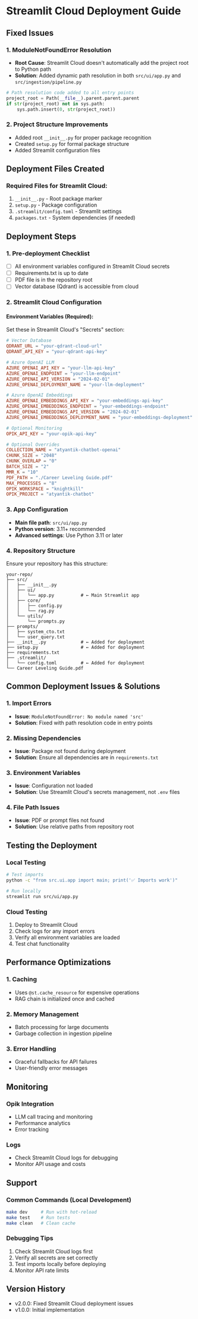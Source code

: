 # Streamlit Cloud Deployment Guide

## Fixed Issues

### 1. ModuleNotFoundError Resolution
- **Root Cause**: Streamlit Cloud doesn't automatically add the project root to Python path
- **Solution**: Added dynamic path resolution in both `src/ui/app.py` and `src/ingestion/pipeline.py`

```python
# Path resolution code added to all entry points
project_root = Path(__file__).parent.parent.parent
if str(project_root) not in sys.path:
    sys.path.insert(0, str(project_root))
```

### 2. Project Structure Improvements
- Added root `__init__.py` for proper package recognition
- Created `setup.py` for formal package structure
- Added Streamlit configuration files

## Deployment Files Created

### Required Files for Streamlit Cloud:
1. `__init__.py` - Root package marker
2. `setup.py` - Package configuration
3. `.streamlit/config.toml` - Streamlit settings
4. `packages.txt` - System dependencies (if needed)

## Deployment Steps

### 1. Pre-deployment Checklist
- [ ] All environment variables configured in Streamlit Cloud secrets
- [ ] Requirements.txt is up to date
- [ ] PDF file is in the repository root
- [ ] Vector database (Qdrant) is accessible from cloud

### 2. Streamlit Cloud Configuration

#### Environment Variables (Required):
Set these in Streamlit Cloud's "Secrets" section:

```toml
# Vector Database
QDRANT_URL = "your-qdrant-cloud-url"
QDRANT_API_KEY = "your-qdrant-api-key"

# Azure OpenAI LLM
AZURE_OPENAI_API_KEY = "your-llm-api-key"
AZURE_OPENAI_ENDPOINT = "your-llm-endpoint"
AZURE_OPENAI_API_VERSION = "2024-02-01"
AZURE_OPENAI_DEPLOYMENT_NAME = "your-llm-deployment"

# Azure OpenAI Embeddings
AZURE_OPENAI_EMBEDDINGS_API_KEY = "your-embeddings-api-key"
AZURE_OPENAI_EMBEDDINGS_ENDPOINT = "your-embeddings-endpoint"
AZURE_OPENAI_EMBEDDINGS_API_VERSION = "2024-02-01"
AZURE_OPENAI_EMBEDDINGS_DEPLOYMENT_NAME = "your-embeddings-deployment"

# Optional Monitoring
OPIK_API_KEY = "your-opik-api-key"

# Optional Overrides
COLLECTION_NAME = "atyantik-chatbot-openai"
CHUNK_SIZE = "2048"
CHUNK_OVERLAP = "0"
BATCH_SIZE = "2"
MMR_K = "10"
PDF_PATH = "./Career Leveling Guide.pdf"
MAX_PROCESSES = "8"
OPIK_WORKSPACE = "knightkill"
OPIK_PROJECT = "atyantik-chatbot"
```

### 3. App Configuration
- **Main file path**: `src/ui/app.py`
- **Python version**: 3.11+ recommended
- **Advanced settings**: Use Python 3.11 or later

### 4. Repository Structure
Ensure your repository has this structure:
```
your-repo/
├── src/
│   ├── __init__.py
│   ├── ui/
│   │   └── app.py          # ← Main Streamlit app
│   ├── core/
│   │   ├── config.py
│   │   └── rag.py
│   └── utils/
│       └── prompts.py
├── prompts/
│   ├── system_cto.txt
│   └── user_query.txt
├── __init__.py             # ← Added for deployment
├── setup.py                # ← Added for deployment
├── requirements.txt
├── .streamlit/
│   └── config.toml         # ← Added for deployment
└── Career Leveling Guide.pdf
```

## Common Deployment Issues & Solutions

### 1. Import Errors
- **Issue**: `ModuleNotFoundError: No module named 'src'`
- **Solution**: Fixed with path resolution code in entry points

### 2. Missing Dependencies
- **Issue**: Package not found during deployment
- **Solution**: Ensure all dependencies are in `requirements.txt`

### 3. Environment Variables
- **Issue**: Configuration not loaded
- **Solution**: Use Streamlit Cloud's secrets management, not `.env` files

### 4. File Path Issues
- **Issue**: PDF or prompt files not found
- **Solution**: Use relative paths from repository root

## Testing the Deployment

### Local Testing
```bash
# Test imports
python -c "from src.ui.app import main; print('✅ Imports work')"

# Run locally
streamlit run src/ui/app.py
```

### Cloud Testing
1. Deploy to Streamlit Cloud
2. Check logs for any import errors
3. Verify all environment variables are loaded
4. Test chat functionality

## Performance Optimizations

### 1. Caching
- Uses `@st.cache_resource` for expensive operations
- RAG chain is initialized once and cached

### 2. Memory Management
- Batch processing for large documents
- Garbage collection in ingestion pipeline

### 3. Error Handling
- Graceful fallbacks for API failures
- User-friendly error messages

## Monitoring

### Opik Integration
- LLM call tracing and monitoring
- Performance analytics
- Error tracking

### Logs
- Check Streamlit Cloud logs for debugging
- Monitor API usage and costs

## Support

### Common Commands (Local Development)
```bash
make dev     # Run with hot-reload
make test    # Run tests
make clean   # Clean cache
```

### Debugging Tips
1. Check Streamlit Cloud logs first
2. Verify all secrets are set correctly
3. Test imports locally before deploying
4. Monitor API rate limits

## Version History
- v2.0.0: Fixed Streamlit Cloud deployment issues
- v1.0.0: Initial implementation
